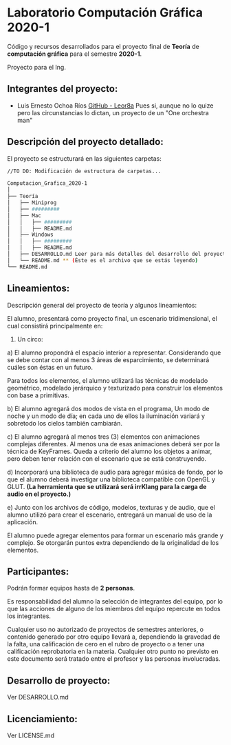 # Laboratorio Computación Gráfica 2020-1
Código y recursos desarrollados para el proyecto final de **Teoría** de **computación gráfica** para el semestre **2020-1**.

Proyecto para el Ing. 
## Integrantes del proyecto:

- Luis Ernesto Ochoa Ríos  [GitHub - Leor8a](https://github.com/Leor8a)
Pues si, aunque no lo quize pero las circunstancias lo dictan, un proyecto de un "One orchestra man"

## Descripción del proyecto detallado:

El proyecto se estructurará en las siguientes carpetas:

```bash
//TO DO: Modificación de estructura de carpetas...

Computacion_Grafica_2020-1
│  
├── Teoría
│   ├── Miniprog
│   ├── #########
│   ├── Mac
│   │   ├── #########
│   │   ├── README.md
│   ├── Windows
│   │   ├── #########
│   │   ├── README.md
│   ├── DESARROLLO.md Leer para más detalles del desarrollo del proyecto.
│   └── README.md ** (Éste es el archivo que se estás leyendo)
└── README.md 

```

## Lineamientos:

Descripción general del proyecto de teoría y algunos lineamientos:

El alumno, presentará como proyecto final, un escenario tridimensional, el cual consistirá principalmente en:

1) Un circo:

a) El alumno propondrá el espacio interior a representar. Considerando que se debe contar con al menos 3 áreas de esparcimiento, se determinará cuáles son éstas en un futuro. 

Para todos los elementos, el alumno utilizará las técnicas de modelado geométrico, modelado jerárquico y texturizado para construir los elementos con base a primitivas.

b) El alumno agregará dos modos de vista en el programa, Un modo de noche y un modo de día; en cada uno de ellos la iluminación variará y sobretodo los cielos también cambiarán.

c) El alumno agregará al menos tres (3) elementos con animaciones complejas diferentes. Al menos una de esas animaciones deberá ser por la técnica de KeyFrames. Queda a criterio del alumno los objetos a animar, pero deben tener relación con el escenario que se está construyendo.  


d) Incorporará una biblioteca de audio para agregar música de fondo, por lo que el alumno deberá investigar una biblioteca compatible con OpenGL y GLUT. **(La herramienta que se utilizará será irrKlang para la carga de audio en el proyecto.)**


e) Junto con los archivos de código, modelos, texturas y de audio, que el alumno utilizó para crear el escenario, entregará un manual de uso de la aplicación.


El alumno puede agregar elementos para formar un escenario más grande y complejo. Se otorgarán puntos extra dependiendo de la originalidad de los elementos.

 Participantes:
-

Podrán formar equipos hasta de **2 personas**.


Es responsabilidad del alumno la selección de integrantes del equipo, por lo que las acciones de alguno de los miembros del equipo repercute en todos los integrantes.

Cualquier uso no autorizado de proyectos de semestres anteriores, o contenido generado por otro equipo llevará a, dependiendo la gravedad de la falta, una calificación de cero en el rubro de proyecto o a tener una calificación reprobatoria en la materia.
Cualquier otro punto no previsto en este documento será tratado entre el profesor y las personas involucradas.

 Desarrollo de proyecto:
-

Ver DESARROLLO.md

 Licenciamiento:
-

Ver LICENSE.md
